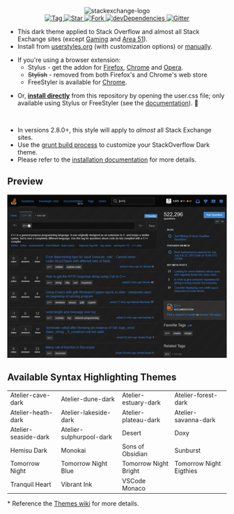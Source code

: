 <p align="center">
  <img alt="stackexchange-logo" src="https://rawgit.com/StylishThemes/logos/master/se.dark/sedark.svg" width="508">
  <br>
  <a href="https://github.com/StylishThemes/Stackoverflow-Dark/tags">
    <img src="https://img.shields.io/github/tag/StylishThemes/Stackoverflow-Dark.svg?label=tag" alt="Tag">
  </a>
  <a href="https://github.com/StylishThemes/Stackoverflow-Dark/stargazers">
    <img src="http://github-svg-buttons.herokuapp.com/star.svg?user=StylishThemes&repo=Stackoverflow-Dark&style=flat&background=007ec6" alt="Star">
  </a>
  <a href="http://github.com/StylishThemes/Stackoverflow-Dark/fork">
    <img src="http://github-svg-buttons.herokuapp.com/fork.svg?user=StylishThemes&repo=Stackoverflow-Dark&style=flat&background=007ec6" alt="Fork">
  </a>
  <a href="https://david-dm.org/StylishThemes/Stackoverflow-Dark?type=dev">
    <img src="https://img.shields.io/david/dev/StylishThemes/Stackoverflow-Dark.svg?label=%20devDependencies%20" alt="devDependencies">
  </a>
  <a href="https://gitter.im/StylishThemes/Lobby">
    <img src="https://img.shields.io/gitter/room/StylishThemes/Stackoverflow-Dark.js.svg?maxAge=2592000" alt="Gitter">
  </a>
</p>

- This dark theme applied to Stack Overflow and almost all Stack Exchange sites (except [Gaming](http://gaming.stackexchange.com/) and [Area 51](http://area51.stackexchange.com/)).
- Install from [userstyles.org](http://userstyles.org/styles/35345) (with customization options) or [manually](https://raw.githubusercontent.com/StylishThemes/Stackoverflow-Dark/master/stackoverflow-dark.css).

<p></p>

- If you're using a browser extension:
  - Stylus - get the addon for [Firefox](https://addons.mozilla.org/en-US/firefox/addon/styl-us/), [Chrome](https://chrome.google.com/webstore/detail/stylus/clngdbkpkpeebahjckkjfobafhncgmne) and [Opera](https://addons.opera.com/en-gb/extensions/details/stylus/).
  - ~~Stylish~~ - removed from both Firefox's and Chrome's web store
  - FreeStyler is available for [Chrome](https://chrome.google.com/webstore/detail/freestyler/hihigldmabkodfpehkgdemjklmaebmca).

<p></p>

- Or, **[install directly](https://github.com/StylishThemes/Stackoverflow-Dark/raw/master/stackoverflow-dark.user.css)** from this repository by opening the user.css file; only available using Stylus or FreeStyler (see the [documentation](https://github.com/openstyles/stylus/wiki/Usercss)). :tada:

<br>

- In versions 2.8.0+, this style will apply to *almost* all Stack Exchange sites.
- Use the [grunt build process](https://github.com/StylishThemes/StackOverflow-Dark/wiki/Build) to customize your StackOverflow Dark theme.
- Please refer to the [installation documentation](https://github.com/StylishThemes/StackOverflow-Dark/wiki/Install) for more details.

## Preview

![Stack Overflow Dark preview](images/screenshots/after.png)

## Available Syntax Highlighting Themes

|                         |                          |                       |                         |
|-------------------------|--------------------------|-----------------------|-------------------------|
| Atelier-cave-dark       | Atelier-dune-dark        | Atelier-estuary-dark  | Atelier-forest-dark     |
| Atelier-heath-dark      | Atelier-lakeside-dark    | Atelier-plateau-dark  | Atelier-savanna-dark    |
| Atelier-seaside-dark    | Atelier-sulphurpool-dark | Desert                | Doxy                    |
| Hemisu Dark             | Monokai                  | Sons of Obsidian      | Sunburst                |
| Tomorrow Night          | Tomorrow Night Blue      | Tomorrow Night Bright | Tomorrow Night Eigthies |
| Tranquil Heart          | Vibrant Ink              | VSCode Monaco         |                         |

\* Reference the [Themes wiki](https://github.com/StylishThemes/StackOverflow-Dark/wiki/Themes) for more details.
